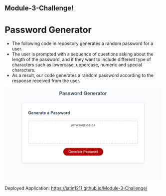 ## Module-3-Challenge!

# Password Generator

* The following code in repository generates a random password for a user.
* The user is prompted with a sequence of questions asking about the length of the password,
  and if they want to include different type of characters such as  lowercase, uppercase, 
  numeric and special characters.
* As a result, our code generates a random password according to the response received from the user.



![alt text](Screenshot.PNG)


Deployed Application: https://jatin1211.github.io/Module-3-Challenge/

